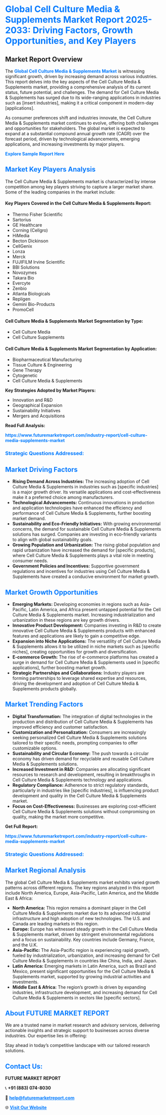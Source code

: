 <h1 style="color: #007BFF;">Global Cell Culture Media & Supplements Market Report 2025-2033: Driving Factors, Growth Opportunities, and Key Players</h1>

<section id="overview">
<h2>Market Report Overview</h2>
<p>The <a href="https://www.futuremarketreport.com/industry-report/cell-culture-media-supplements-market" style="color: #007BFF; text-decoration: none;"><strong>Global Cell Culture Media & Supplements Market</strong></a> is witnessing significant growth, driven by increasing demand across various industries. This report delves into the key aspects of the Cell Culture Media & Supplements market, providing a comprehensive analysis of its current status, future potential, and challenges. The demand for Cell Culture Media & Supplements has surged due to its wide-ranging applications in industries such as [insert industries], making it a critical component in modern-day [applications].</p>
<p>As consumer preferences shift and industries innovate, the Cell Culture Media & Supplements market continues to evolve, offering both challenges and opportunities for stakeholders. The global market is expected to expand at a substantial compound annual growth rate (CAGR) over the forecast period, driven by technological advancements, emerging applications, and increasing investments by major players.</p>
</section>

<section id="overview">
<p><a href="https://www.futuremarketreport.com/request-sample/reportId=123207" style="color: #007BFF; text-decoration: none;"><strong>Explore Sample Report Here</strong></a></p>
</section>

<section id="key-players">
<h2 style="color: #007BFF;">Market Key Players Analysis</h2>
<p>The Cell Culture Media & Supplements market is characterized by intense competition among key players striving to capture a larger market share. Some of the leading companies in the market include:</p>
<h4>Key Players Covered in the Cell Culture Media & Supplements Report:</h4>
<ul><li>Thermo Fisher Scientific</li><li>Sartorius</li><li>GE Healthcare</li><li>Corning (Cellgro)</li><li>HiMedia</li><li>Becton Dickinson</li><li>CellGenix</li><li>Lonza</li><li>Merck</li><li>FUJIFILM Irvine Scientific</li><li>BBI Solutions</li><li>Novozymes</li><li>Takara Bio</li><li>Evercyte</li><li>Zenbio</li><li>Atlanta Biologicals</li><li>Repligen</li><li>Gemini Bio-Products</li><li>PromoCell</li></ul>
<h4>Cell Culture Media & Supplements Market Segmentation by Type:</h4>
<ul><li>Cell Culture Media</li><li>Cell Culture Supplements</li></ul>

<h4>Cell Culture Media & Supplements Market Segmentation by Application:</h4>
<ul><li>Biopharmaceutical Manufacturing</li><li>Tissue Culture &amp; Engineering</li><li>Gene Therapy</li><li>Cytogenetic</li><li>Cell Culture Media &amp; Supplements</li></ul>
<p><strong>Key Strategies Adopted by Market Players:</strong></p>
<ul>
<li>Innovation and R&D</li>
<li>Geographical Expansion</li>
<li>Sustainability Initiatives</li>
<li>Mergers and Acquisitions</li>
</ul>
</section>

<section>
<p><strong>Read Full Analysis: </strong></p><a href="https://www.futuremarketreport.com/industry-report/cell-culture-media-supplements-market" style="color: #007BFF; text-decoration: none;"><strong>https://www.futuremarketreport.com/industry-report/cell-culture-media-supplements-market</strong></a>
<h3 style="color: #007BFF;">Strategic Questions Addressed:</h3>
</section>

<section id="driving-factors">
<h2 style="color: #007BFF;">Market Driving Factors</h2>
<ul>
<li><strong>Rising Demand Across Industries:</strong> The increasing adoption of Cell Culture Media & Supplements in industries such as [specific industries] is a major growth driver. Its versatile applications and cost-effectiveness make it a preferred choice among manufacturers.</li>
<li><strong>Technological Advancements:</strong> Continuous innovations in production and application technologies have enhanced the efficiency and performance of Cell Culture Media & Supplements, further boosting market demand.</li>
<li><strong>Sustainability and Eco-Friendly Initiatives:</strong> With growing environmental concerns, the demand for sustainable Cell Culture Media & Supplements solutions has surged. Companies are investing in eco-friendly variants to align with global sustainability goals.</li>
<li><strong>Growing Population and Urbanization:</strong> The rising global population and rapid urbanization have increased the demand for [specific products], where Cell Culture Media & Supplements plays a vital role in meeting consumer needs.</li>
<li><strong>Government Policies and Incentives:</strong> Supportive government regulations and incentives for industries using Cell Culture Media & Supplements have created a conducive environment for market growth.</li>
</ul>
</section>

<section id="growth-opportunities">
<h2 style="color: #007BFF;">Market Growth Opportunities</h2>
<ul>
<li><strong>Emerging Markets:</strong> Developing economies in regions such as Asia-Pacific, Latin America, and Africa present untapped potential for the Cell Culture Media & Supplements market. Increasing industrialization and urbanization in these regions are key growth drivers.</li>
<li><strong>Innovative Product Development:</strong> Companies investing in R&D to create innovative Cell Culture Media & Supplements products with enhanced features and applications are likely to gain a competitive edge.</li>
<li><strong>Expansion into Niche Applications:</strong> The versatility of Cell Culture Media & Supplements allows it to be utilized in niche markets such as [specific niches], creating opportunities for growth and diversification.</li>
<li><strong>E-commerce Growth:</strong> The rise of e-commerce platforms has created a surge in demand for Cell Culture Media & Supplements used in [specific applications], further boosting market growth.</li>
<li><strong>Strategic Partnerships and Collaborations:</strong> Industry players are forming partnerships to leverage shared expertise and resources, driving the development and adoption of Cell Culture Media & Supplements products globally.</li>
</ul>
</section>

<section id="trending-factors">
<h2 style="color: #007BFF;">Market Trending Factors</h2>
<ul>
<li><strong>Digital Transformation:</strong> The integration of digital technologies in the production and distribution of Cell Culture Media & Supplements has improved efficiency and customer satisfaction.</li>
<li><strong>Customization and Personalization:</strong> Consumers are increasingly seeking personalized Cell Culture Media & Supplements solutions tailored to their specific needs, prompting companies to offer customizable options.</li>
<li><strong>Sustainability and Circular Economy:</strong> The push towards a circular economy has driven demand for recyclable and reusable Cell Culture Media & Supplements solutions.</li>
<li><strong>Increased Investment in R&D:</strong> Companies are allocating significant resources to research and development, resulting in breakthroughs in Cell Culture Media & Supplements technology and applications.</li>
<li><strong>Regulatory Compliance:</strong> Adherence to strict regulatory standards, particularly in industries like [specific industries], is influencing product development and quality in the Cell Culture Media & Supplements market.</li>
<li><strong>Focus on Cost-Effectiveness:</strong> Businesses are exploring cost-efficient Cell Culture Media & Supplements solutions without compromising on quality, making the market more competitive.</li>
</ul>
</section>

<section>
<p><strong>Get Full Report: </strong></p><a href="https://www.futuremarketreport.com/industry-report/cell-culture-media-supplements-market" style="color: #007BFF; text-decoration: none;"><strong>https://www.futuremarketreport.com/industry-report/cell-culture-media-supplements-market</strong></a>
<h3 style="color: #007BFF;">Strategic Questions Addressed:</h3>
</section>


<section id="regional-analysis">
<h2 style="color: #007BFF;">Market Regional Analysis</h2>
<p>The global Cell Culture Media & Supplements market exhibits varied growth patterns across different regions. The key regions analyzed in this report include North America, Europe, Asia-Pacific, Latin America, and the Middle East & Africa:</p>
<ul>
<li><strong>North America:</strong> This region remains a dominant player in the Cell Culture Media & Supplements market due to its advanced industrial infrastructure and high adoption of new technologies. The U.S. and Canada are leading markets in this region.</li>
<li><strong>Europe:</strong> Europe has witnessed steady growth in the Cell Culture Media & Supplements market, driven by stringent environmental regulations and a focus on sustainability. Key countries include Germany, France, and the U.K.</li>
<li><strong>Asia-Pacific:</strong> The Asia-Pacific region is experiencing rapid growth, fueled by industrialization, urbanization, and increasing demand for Cell Culture Media & Supplements in countries like China, India, and Japan.</li>
<li><strong>Latin America:</strong> Emerging markets in Latin America, such as Brazil and Mexico, present significant opportunities for the Cell Culture Media & Supplements market, supported by growing industrial activities and investments.</li>
<li><strong>Middle East & Africa:</strong> The region’s growth is driven by expanding industries, infrastructure development, and increasing demand for Cell Culture Media & Supplements in sectors like [specific sectors].</li>
</ul>
</section>

<footer>
<h2 style="color: #007BFF;">About FUTURE MARKET REPORT</h2>
<p>We are a trusted name in market research and advisory services, delivering actionable insights and strategic support to businesses across diverse industries. Our expertise lies in offering:</p>

<p>Stay ahead in today’s competitive landscape with our tailored research solutions.</p>

<h2 style="color: #007BFF;">Contact Us:</h2>
<p><strong>FUTURE MARKET REPORT</strong></p>
<p>📞 <strong>+91 (883) 074-8030</strong></p>
<p>📧 <strong><a href="mailto:help@futuremarketreport.com" style="color: #007BFF;">help@futuremarketreport.com</a></strong></p>
<p>🌐 <strong><a href="https://www.futuremarketreport.com/" style="color: #007BFF;">Visit Our Website</a></strong></p>
</footer>